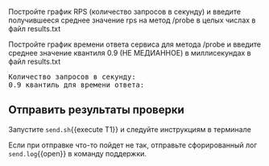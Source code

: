Постройте график RPS (количество запросов в секунду) и введите получившееся среднее значение rps на метод /probe в целых числах в файл results.txt

Постройте график времени ответа сервиса для метода /probe и введите среднее значение квантиля 0.9 (НЕ МЕДИАННОЕ) в миллисекундах в файл results.txt

<pre class="file" data-filename="results.txt" data-target="replace">
Количество запросов в секунду: 
0.9 квантиль для времени ответа: 
</pre>

## Отправить результаты проверки

Запустите `send.sh`{{execute T1}} и следуйте инструкциям в терминале

Если при отправке что-то пойдет не так, отправьте сфорированный лог `send.log`{{open}} в команду поддержки.
